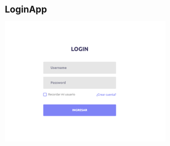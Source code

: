 # LoginApp



![](https://github.com/Klerith/angular-login-demoapp/blob/master/src/assets/images/demo.png?raw=true)
